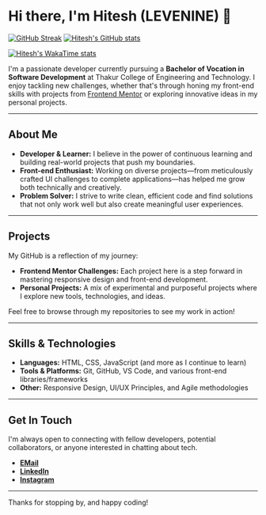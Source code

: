 # Hi there, I'm Hitesh (LEVENINE) 👋


[![GitHub Streak](https://streak-stats.demolab.com?user=autistickyrios&theme=dark&border_radius=20&date_format=%5BY%20%5DM%20j)](https://git.io/streak-stats)
[![Hitesh's GitHub stats](https://github-readme-stats.vercel.app/api?username=autistickyrios&theme=ambient_gradient )](https://github.com/autistickyrios/github-readme-stats )

[![Hitesh's WakaTime stats](https://github-readme-stats.vercel.app/api/wakatime?username=autistickyrios)](https://github.com/autistickyrio/github-readme-stats)


I'm a passionate developer currently pursuing a **Bachelor of Vocation in Software Development** at Thakur College of Engineering and Technology. I enjoy tackling new challenges, whether that's through honing my front-end skills with projects from [Frontend Mentor](https://www.frontendmentor.io/profile/autistickyrios) or exploring innovative ideas in my personal projects.

---

## About Me

- **Developer & Learner:** I believe in the power of continuous learning and building real-world projects that push my boundaries.
- **Front-end Enthusiast:** Working on diverse projects—from meticulously crafted UI challenges to complete applications—has helped me grow both technically and creatively.
- **Problem Solver:** I strive to write clean, efficient code and find solutions that not only work well but also create meaningful user experiences.

---

## Projects

My GitHub is a reflection of my journey:
- **Frontend Mentor Challenges:** Each project here is a step forward in mastering responsive design and front-end development.
- **Personal Projects:** A mix of experimental and purposeful projects where I explore new tools, technologies, and ideas.

Feel free to browse through my repositories to see my work in action!

---

## Skills & Technologies

- **Languages:** HTML, CSS, JavaScript (and more as I continue to learn)
- **Tools & Platforms:** Git, GitHub, VS Code, and various front-end libraries/frameworks
- **Other:** Responsive Design, UI/UX Principles, and Agile methodologies

---

## Get In Touch

I'm always open to connecting with fellow developers, potential collaborators, or anyone interested in chatting about tech.  
- **[EMail](mailto:autistickyrios@gmail.com)**  
- **[LinkedIn](https://www.linkedin.com/in/autistickyrios/)** 
- **[Instagram](https://instagram.com/detraquez)**

---

Thanks for stopping by, and happy coding!


